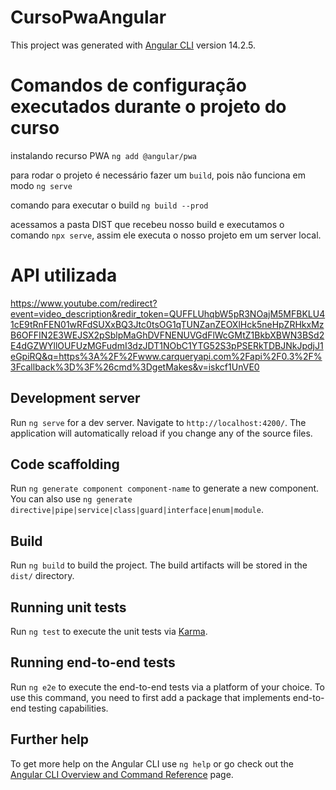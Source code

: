 # CursoPwaAngular

This project was generated with [Angular CLI](https://github.com/angular/angular-cli) version 14.2.5.

# Comandos de configuração executados durante o projeto do curso

instalando recurso PWA `ng add @angular/pwa`

para rodar o projeto é necessário fazer um `build`, pois não funciona em modo `ng serve`

comando para executar o build `ng build --prod`

acessamos a pasta DIST que recebeu nosso build e executamos o comando `npx serve`, assim ele executa o nosso projeto em um server local.

# API utilizada

https://www.youtube.com/redirect?event=video_description&redir_token=QUFFLUhqbW5pR3NOajM5MFBKLU41cE9tRnFEN01wRFdSUXxBQ3Jtc0tsOG1qTUNZanZEOXlHck5neHpZRHkxMzB6OFFIN2E3WEJSX2pSblpMaGhDVFNENUVGdFlWcGMtZ1BkbXBWN3BSd2E4dGZWYllOUFUzMGFudmI3dzJDT1NObC1YTG52S3pPSERkTDBJNkJpdjJ1eGpiRQ&q=https%3A%2F%2Fwww.carqueryapi.com%2Fapi%2F0.3%2F%3Fcallback%3D%3F%26cmd%3DgetMakes&v=iskcf1UnVE0


## Development server

Run `ng serve` for a dev server. Navigate to `http://localhost:4200/`. The application will automatically reload if you change any of the source files.

## Code scaffolding

Run `ng generate component component-name` to generate a new component. You can also use `ng generate directive|pipe|service|class|guard|interface|enum|module`.

## Build

Run `ng build` to build the project. The build artifacts will be stored in the `dist/` directory.

## Running unit tests

Run `ng test` to execute the unit tests via [Karma](https://karma-runner.github.io).

## Running end-to-end tests

Run `ng e2e` to execute the end-to-end tests via a platform of your choice. To use this command, you need to first add a package that implements end-to-end testing capabilities.

## Further help

To get more help on the Angular CLI use `ng help` or go check out the [Angular CLI Overview and Command Reference](https://angular.io/cli) page.


